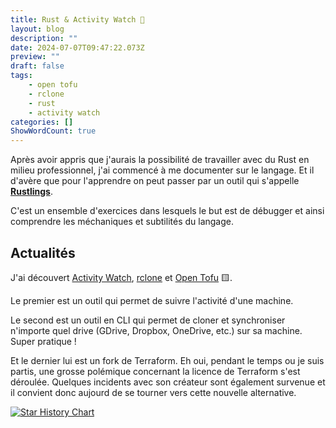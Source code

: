 ```yaml
---
title: Rust & Activity Watch 🦀
layout: blog
description: ""
date: 2024-07-07T09:47:22.073Z
preview: ""
draft: false
tags:
    - open tofu
    - rclone
    - rust
    - activity watch
categories: []
ShowWordCount: true
---
```


Après avoir appris que j'aurais la possibilité de travailler avec du Rust en milieu professionnel, j'ai commencé à me documenter sur le langage.
Et il d'avère que pour l'apprendre on peut passer par un outil qui s'appelle [__Rustlings__](https://github.com/rust-lang/rustlings). 

C'est un ensemble d'exercices dans lesquels le but est de débugger et ainsi comprendre les méchaniques et subtilités du langage.

## Actualités
J'ai découvert [Activity Watch](https://activitywatch.net/), [rclone](https://rclone.org/) et [Open Tofu](https://opentofu.org/) 🟨.

Le premier est un outil qui permet de suivre l'activité d'une machine.

Le second est un outil en CLI qui permet de cloner et synchroniser n'importe quel drive (GDrive, Dropbox, OneDrive, etc.) sur sa machine. Super pratique !

Et le dernier lui est un fork de Terraform. Eh oui, pendant le temps ou je suis partis, une grosse polémique concernant la licence de Terraform s'est déroulée. Quelques incidents avec son créateur sont également survenue et il convient donc aujourd de se tourner vers cette nouvelle alternative.

[![Star History Chart](https://api.star-history.com/svg?repos=rclone/rclone,opentofu/opentofu,ActivityWatch/activitywatch&type=Date)](https://star-history.com/#rclone/rclone&opentofu/opentofu&ActivityWatch/activitywatch&Date)